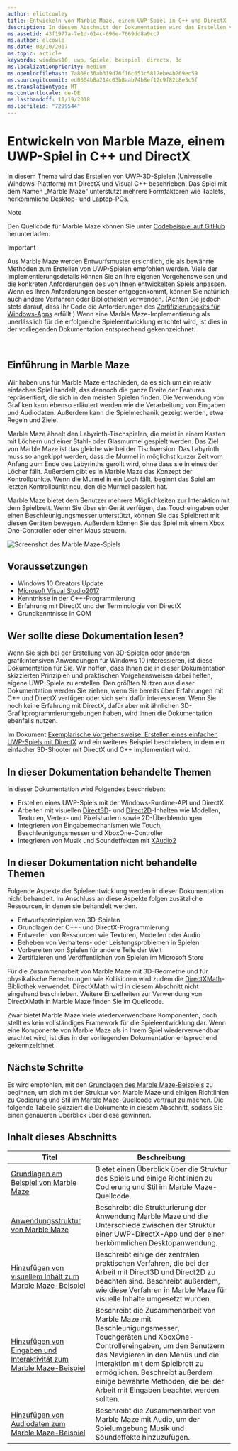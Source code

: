 ```yaml
---
author: eliotcowley
title: Entwickeln von Marble Maze, einem UWP-Spiel in C++ und DirectX
description: In diesem Abschnitt der Dokumentation wird das Erstellen von UWP-3D-Spielen (Universelle Windows-Plattform) mit DirectX und Visual C++ beschrieben.
ms.assetid: 43f1977a-7e1d-614c-696e-7669dd8a9cc7
ms.author: elcowle
ms.date: 08/10/2017
ms.topic: article
keywords: windows10, uwp, Spiele, beispiel, directx, 3d
ms.localizationpriority: medium
ms.openlocfilehash: 7a808c36ab319d76f16c653c5812ebe4b269ec59
ms.sourcegitcommit: ed0304b8a214c03b8aab74b8ef12c9f82b8e3c5f
ms.translationtype: MT
ms.contentlocale: de-DE
ms.lasthandoff: 11/19/2018
ms.locfileid: "7299544"
---
```

# <a name="developing-marble-maze-a-uwp-game-in-c-and-directx"></a>Entwickeln von Marble Maze, einem UWP-Spiel in C++ und DirectX




In diesem Thema wird das Erstellen von UWP-3D-Spielen (Universelle Windows-Plattform) mit DirectX und Visual C++ beschrieben. Das Spiel mit dem Namen „Marble Maze” unterstützt mehrere Formfaktoren wie Tablets, herkömmliche Desktop- und Laptop-PCs.

> [!NOTE]
> Den Quellcode für Marble Maze können Sie unter [Codebeispiel auf GitHub](http://go.microsoft.com/fwlink/?LinkId=624011) herunterladen.

> [!IMPORTANT]
> Aus Marble Maze werden Entwurfsmuster ersichtlich, die als bewährte Methoden zum Erstellen von UWP-Spielen empfohlen werden. Viele der Implementierungsdetails können Sie an Ihre eigenen Vorgehensweisen und die konkreten Anforderungen des von Ihnen entwickelten Spiels anpassen. Wenn es Ihren Anforderungen besser entgegenkommt, können Sie natürlich auch andere Verfahren oder Bibliotheken verwenden. (Achten Sie jedoch stets darauf, dass Ihr Code die Anforderungen des [ Zertifizierungskits für Windows-Apps](https://docs.microsoft.com/windows/uwp/debug-test-perf/windows-app-certification-kit) erfüllt.) Wenn eine Marble Maze-Implementierung als unerlässlich für die erfolgreiche Spieleentwicklung erachtet wird, ist dies in der vorliegenden Dokumentation entsprechend gekennzeichnet.

 

## <a name="introducing-marble-maze"></a>Einführung in Marble Maze


Wir haben uns für Marble Maze entschieden, da es sich um ein relativ einfaches Spiel handelt, das dennoch die ganze Breite der Features repräsentiert, die sich in den meisten Spielen finden. Die Verwendung von Grafiken kann ebenso erläutert werden wie die Verarbeitung von Eingaben und Audiodaten. Außerdem kann die Spielmechanik gezeigt werden, etwa Regeln und Ziele.

Marble Maze ähnelt den Labyrinth-Tischspielen, die meist in einem Kasten mit Löchern und einer Stahl- oder Glasmurmel gespielt werden. Das Ziel von Marble Maze ist das gleiche wie bei der Tischversion: Das Labyrinth muss so angekippt werden, dass die Murmel in möglichst kurzer Zeit vom Anfang zum Ende des Labyrinths gerollt wird, ohne dass sie in eines der Löcher fällt. Außerdem gibt es in Marble Maze das Konzept der Kontrollpunkte. Wenn die Murmel in ein Loch fällt, beginnt das Spiel am letzten Kontrollpunkt neu, den die Murmel passiert hat.

Marble Maze bietet dem Benutzer mehrere Möglichkeiten zur Interaktion mit dem Spielbrett. Wenn Sie über ein Gerät verfügen, das Toucheingaben oder einen Beschleunigungsmesser unterstützt, können Sie das Spielbrett mit diesen Geräten bewegen. Außerdem können Sie das Spiel mit einem Xbox One-Controller oder einer Maus steuern.

![Screenshot des Marble Maze-Spiels](images/marblemaze-2.png)

## <a name="prerequisites"></a>Voraussetzungen


-   Windows 10 Creators Update
-   [Microsoft Visual Studio2017](https://www.visualstudio.com/downloads/)
-   Kenntnisse in der C++-Programmierung
-   Erfahrung mit DirectX und der Terminologie von DirectX
-   Grundkenntnisse in COM

## <a name="who-should-read-this"></a>Wer sollte diese Dokumentation lesen?


Wenn Sie sich bei der Erstellung von 3D-Spielen oder anderen grafikintensiven Anwendungen für Windows 10 interessieren, ist diese Dokumentation für Sie. Wir hoffen, dass Ihnen die in dieser Dokumentation skizzierten Prinzipien und praktischen Vorgehensweisen dabei helfen, eigene UWP-Spiele zu erstellen. Den größten Nutzen aus dieser Dokumentation werden Sie ziehen, wenn Sie bereits über Erfahrungen mit C++ und DirectX verfügen oder sich sehr dafür interessieren. Wenn Sie noch keine Erfahrung mit DirectX, dafür aber mit ähnlichen 3D-Grafikprogrammierumgebungen haben, wird Ihnen die Dokumentation ebenfalls nutzen.

Im Dokument [Exemplarische Vorgehensweise: Erstellen eines einfachen UWP-Spiels mit DirectX](tutorial--create-your-first-uwp-directx-game.md) wird ein weiteres Beispiel beschrieben, in dem ein einfacher 3D-Shooter mit DirectX und C++ implementiert wird.

## <a name="what-this-documentation-covers"></a>In dieser Dokumentation behandelte Themen


In dieser Dokumentation wird Folgendes beschrieben:

-   Erstellen eines UWP-Spiels mit der Windows-Runtime-API und DirectX
-   Arbeiten mit visuellen [Direct3D](https://msdn.microsoft.com/library/windows/desktop/ff476080)- und [Direct2D](https://msdn.microsoft.com/library/windows/desktop/dd370990)-Inhalten wie Modellen, Texturen, Vertex- und Pixelshadern sowie 2D-Überblendungen
-   Integrieren von Eingabemechanismen wie Touch, Beschleunigungsmesser und XboxOne-Controller
-   Integrieren von Musik und Soundeffekten mit [XAudio2](https://msdn.microsoft.com/library/windows/desktop/hh405049)

## <a name="what-this-documentation-does-not-cover"></a>In dieser Dokumentation nicht behandelte Themen


Folgende Aspekte der Spieleentwicklung werden in dieser Dokumentation nicht behandelt. Im Anschluss an diese Aspekte folgen zusätzliche Ressourcen, in denen sie behandelt werden.

-   Entwurfsprinzipien von 3D-Spielen
-   Grundlagen der C++- und DirectX-Programmierung
-   Entwerfen von Ressourcen wie Texturen, Modellen oder Audio
-   Beheben von Verhaltens- oder Leistungsproblemen in Spielen
-   Vorbereiten von Spielen für andere Teile der Welt
-   Zertifizieren und Veröffentlichen von Spielen im Microsoft Store

Für die Zusammenarbeit von Marble Maze mit 3D-Geometrie und für physikalische Berechnungen wie Kollisionen wird zudem die [DirectXMath](https://msdn.microsoft.com/library/windows/desktop/hh437833)-Bibliothek verwendet. DirectXMath wird in diesem Abschnitt nicht eingehend beschrieben. Weitere Einzelheiten zur Verwendung von DirectXMath in Marble Maze finden Sie im Quellcode.

Zwar bietet Marble Maze viele wiederverwendbare Komponenten, doch stellt es kein vollständiges Framework für die Spieleentwicklung dar. Wenn eine Komponente von Marble Maze als in Ihrem Spiel wiederverwendbar erachtet wird, ist dies in der vorliegenden Dokumentation entsprechend gekennzeichnet.

## <a name="next-steps"></a>Nächste Schritte


Es wird empfohlen, mit den [Grundlagen des Marble Maze-Beispiels](marble-maze-sample-fundamentals.md) zu beginnen, um sich mit der Struktur von Marble Maze und einigen Richtlinien zu Codierung und Stil im Marble Maze-Quellcode vertraut zu machen. Die folgende Tabelle skizziert die Dokumente in diesem Abschnitt, sodass Sie einen genaueren Überblick über diese gewinnen.

## <a name="in-this-section"></a>Inhalt dieses Abschnitts


| Titel                                                                                                                    | Beschreibung                                                                                                                                                                                                                                        |
|--------------------------------------------------------------------------------------------------------------------------|----------------------------------------------------------------------------------------------------------------------------------------------------------------------------------------------------------------------------------------------------|
| [Grundlagen am Beispiel von Marble Maze](marble-maze-sample-fundamentals.md)                                                   | Bietet einen Überblick über die Struktur des Spiels und einige Richtlinien zu Codierung und Stil im Marble Maze-Quellcode.                                                                                                                                 |
| [Anwendungsstruktur von Marble Maze](marble-maze-application-structure.md)                                               | Beschreibt die Strukturierung der Anwendung Marble Maze und die Unterschiede zwischen der Struktur einer UWP-DirectX-App und der einer herkömmlichen Desktopanwendung.                                                                                    |
| [Hinzufügen von visuellem Inhalt zum Marble Maze-Beispiel](adding-visual-content-to-the-marble-maze-sample.md)                   | Beschreibt einige der zentralen praktischen Verfahren, die bei der Arbeit mit Direct3D und Direct2D zu beachten sind. Beschreibt außerdem, wie diese Verfahren in Marble Maze für visuelle Inhalte umgesetzt wurden.                                                                           |
| [Hinzufügen von Eingaben und Interaktivität zum Marble Maze-Beispiel](adding-input-and-interactivity-to-the-marble-maze-sample.md) | Beschreibt die Zusammenarbeit von Marble Maze mit Beschleunigungsmesser, Touchgeräten und XboxOne-Controllereingaben, um den Benutzern das Navigieren in den Menüs und die Interaktion mit dem Spielbrett zu ermöglichen. Beschreibt außerdem einige bewährte Methoden, die bei der Arbeit mit Eingaben beachtet werden sollten. |
| [Hinzufügen von Audiodaten zum Marble Maze-Beispiel](adding-audio-to-the-marble-maze-sample.md)                                     | Beschreibt die Zusammenarbeit von Marble Maze mit Audio, um der Spielumgebung Musik und Soundeffekte hinzuzufügen.                                                                                                                                                  |

 

 

 




